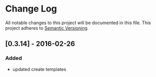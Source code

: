 # Change Log
All notable changes to this project will be documented in this file.
This project adheres to [Semantic Versioning](http://semver.org/).

## [0.3.14] - 2016-02-26
### Added
- updated create templates
